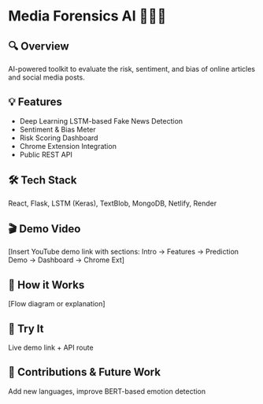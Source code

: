 # Media Forensics AI 🕵️‍♂️📰

## 🔍 Overview
AI-powered toolkit to evaluate the risk, sentiment, and bias of online articles and social media posts.

## 💡 Features
- Deep Learning LSTM-based Fake News Detection
- Sentiment & Bias Meter
- Risk Scoring Dashboard
- Chrome Extension Integration
- Public REST API

## 🛠️ Tech Stack
React, Flask, LSTM (Keras), TextBlob, MongoDB, Netlify, Render

## 🎬 Demo Video
[Insert YouTube demo link with sections: Intro → Features → Prediction Demo → Dashboard → Chrome Ext]

## 🧪 How it Works
[Flow diagram or explanation]

## 🚀 Try It
Live demo link + API route

## 🙌 Contributions & Future Work
Add new languages, improve BERT-based emotion detection
